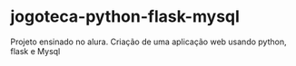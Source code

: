 # jogoteca-python-flask-mysql
Projeto ensinado no alura. 
Criação de uma aplicação web usando python, flask e Mysql
